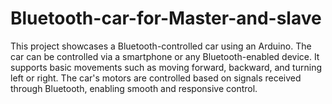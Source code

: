# Bluetooth-car-for-Master-and-slave
This project showcases a Bluetooth-controlled car using an Arduino. The car can be controlled via a smartphone or any Bluetooth-enabled device. It supports basic movements such as moving forward, backward, and turning left or right. The car's motors are controlled based on signals received through Bluetooth, enabling smooth and responsive control.
